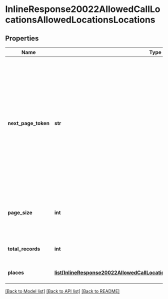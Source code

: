 # InlineResponse20022AllowedCallLocationsAllowedLocationsLocations

## Properties
Name | Type | Description | Notes
------------ | ------------- | ------------- | -------------
**next_page_token** | **str** | The next page token paginates through a large set of results. A next page token is returned whenever the set of available results exceeds the current page size. The expiration period for this token is 15 minutes. | [optional] 
**page_size** | **int** | The number of records returned from a single API call. | [optional] [default to 30]
**total_records** | **int** | The total records found for this query. | [optional] 
**places** | [**list[InlineResponse20022AllowedCallLocationsAllowedLocationsLocationsPlaces]**](InlineResponse20022AllowedCallLocationsAllowedLocationsLocationsPlaces.md) | The account locations. | [optional] 

[[Back to Model list]](../README.md#documentation-for-models) [[Back to API list]](../README.md#documentation-for-api-endpoints) [[Back to README]](../README.md)

